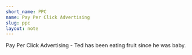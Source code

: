 ```yaml
---
short_name: PPC
name: Pay Per Click Advertising
slug: ppc
layout: note
---
```

Pay Per Click Advertising - Ted has been eating fruit since he was baby.
